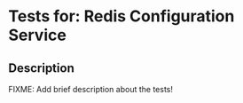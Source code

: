 # Tests for: Redis Configuration Service

## Description
FIXME: Add brief description about the tests!
